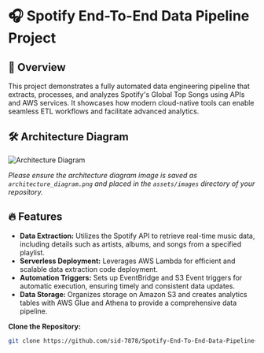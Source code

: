 # 🎧 Spotify End-To-End Data Pipeline Project

## 🚀 Overview

This project demonstrates a fully automated data engineering pipeline that extracts, processes, and analyzes Spotify's Global Top Songs using APIs and AWS services. It showcases how modern cloud-native tools can enable seamless ETL workflows and facilitate advanced analytics.

## 🛠️ Architecture Diagram

![Architecture Diagram](architecture_diagram.png)

*Please ensure the architecture diagram image is saved as `architecture_diagram.png` and placed in the `assets/images` directory of your repository.*

## 🔥 Features

- **Data Extraction:** Utilizes the Spotify API to retrieve real-time music data, including details such as artists, albums, and songs from a specified playlist.
- **Serverless Deployment:** Leverages AWS Lambda for efficient and scalable data extraction code deployment.
- **Automation Triggers:** Sets up EventBridge and S3 Event triggers for automatic execution, ensuring timely and consistent data updates.
- **Data Storage:** Organizes storage on Amazon S3 and creates analytics tables with AWS Glue and Athena to provide a comprehensive data pipeline.



 **Clone the Repository:**
   ```bash
   git clone https://github.com/sid-7878/Spotify-End-To-End-Data-Pipeline-Project.git
